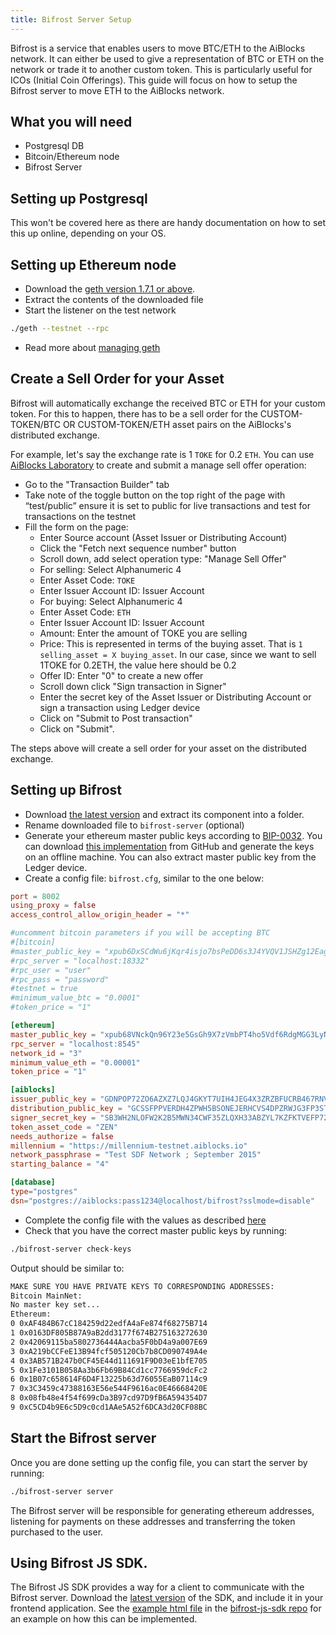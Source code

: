 ```yaml
---
title: Bifrost Server Setup
---
```


Bifrost is a service that enables users to move BTC/ETH to the AiBlocks network. It can either be used to give a representation of BTC or ETH on the network or trade it to another custom token. This is particularly useful for ICOs (Initial Coin Offerings). 
This guide will focus on how to setup the Bifrost server to move ETH to the AiBlocks network.

## What you will need

- Postgresql DB 
- Bitcoin/Ethereum node
- Bifrost Server

## Setting up Postgresql

This won't be covered here as there are handy documentation on how to set this up online, depending on your OS.

## Setting up Ethereum node

- Download the [geth version 1.7.1 or above](https://geth.ethereum.org/downloads/).
- Extract the contents of the downloaded file
- Start the listener on the test network

```bash  
./geth --testnet --rpc
```

- Read more about [managing geth](https://github.com/ethereum/go-ethereum)

## Create a Sell Order for your Asset

Bifrost will automatically exchange the received BTC or ETH for your custom token. For this to happen, there has to be a sell order for the CUSTOM-TOKEN/BTC OR CUSTOM-TOKEN/ETH asset pairs on the AiBlocks's distributed exchange.

For example, let's say the exchange rate is 1 `TOKE` for 0.2 `ETH`. You can use [AiBlocks Laboratory](https://www.aiblocks.io/laboratory/) to create and submit a manage sell offer operation:

- Go to the "Transaction Builder" tab
- Take note of the toggle button on the top right of the page with “test/public” ensure it is set to public for live transactions and test for transactions on the testnet
- Fill the form on the page:
  - Enter Source account (Asset Issuer or Distributing Account)
  - Click the "Fetch next sequence number" button
  - Scroll down, add select operation type: "Manage Sell Offer"
  - For selling: Select Alphanumeric 4
  - Enter Asset Code: `TOKE`
  - Enter Issuer Account ID: Issuer Account
  - For buying: Select Alphanumeric 4
  - Enter Asset Code: `ETH`
  - Enter Issuer Account ID: Issuer Account
  - Amount: Enter the amount of TOKE you are selling 
  - Price: This is represented in terms of the buying asset. That is `1 selling_asset = X buying_asset`. In our case, since we want to sell 1TOKE for 0.2ETH, the value here should be 0.2
  - Offer ID: Enter "0" to create a new offer
  - Scroll down click "Sign transaction in Signer"
  - Enter the secret key of the Asset Issuer or Distributing Account or sign a transaction using Ledger device
  - Click on "Submit to Post transaction"
  - Click on "Submit".

The steps above will create a sell order for your asset on the distributed exchange.

## Setting up Bifrost

- Download [the latest version](https://github.com/aiblocks/go/releases/tag/bifrost-v0.0.2) and extract its component into a folder.
- Rename downloaded file to `bifrost-server` (optional)
- Generate your ethereum master public keys according to [BIP-0032](https://github.com/bitcoin/bips/blob/master/bip-0032.mediawiki).  You can download [this implementation](https://iancoleman.io/bip39/) from GitHub and generate the keys on an offline machine. You can also extract master public key from the Ledger device.
- Create a config file: `bifrost.cfg`, similar to the one below:

<code-example name="bifrost.cfg">

```toml
port = 8002
using_proxy = false
access_control_allow_origin_header = "*"

#uncomment bitcoin parameters if you will be accepting BTC
#[bitcoin]
#master_public_key = "xpub6DxSCdWu6jKqr4isjo7bsPeDD6s3J4YVQV1JSHZg12Eagdqnf7XX4fxqyW2sLhUoFWutL7tAELU2LiGZrEXtjVbvYptvTX5Eoa4Mamdjm9u"
#rpc_server = "localhost:18332"
#rpc_user = "user"
#rpc_pass = "password"
#testnet = true
#minimum_value_btc = "0.0001"
#token_price = "1"

[ethereum]
master_public_key = "xpub68VNckQn96Y23e5GsGh9X7zVmbPT4ho5Vdf6RdgMGG3LyNhH2cLFDCib9zgn8QWgj261xu7MYbmBsX8Fp5VkfDUrecUnpEGWkyCo7qK2gxn"
rpc_server = "localhost:8545"
network_id = "3"
minimum_value_eth = "0.00001"
token_price = "1"

[aiblocks]
issuer_public_key = "GDNPOP72ZO6AZXZ7LQJ4GKYT7UIH4JEG4X3ZRZBFUCRB467RNV3SFK5D"
distribution_public_key = "GCSSFPPVERDH4ZPWH5BSONEJERHCVS4DPZRWJG3FP3STOA5ZFTD3GMZ5"
signer_secret_key = "SB3WH2NLOFW2K2B5MWN34CWF35ZLQXH33ABZYL7KZFKTVEFP72Q574LM"
token_asset_code = "ZEN"
needs_authorize = false
millennium = "https://millennium-testnet.aiblocks.io"
network_passphrase = "Test SDF Network ; September 2015"
starting_balance = "4"

[database]
type="postgres"
dsn="postgres://aiblocks:pass1234@localhost/bifrost?sslmode=disable"
```

</code-example>


- Complete the config file with the values as described [here](https://github.com/aiblocks/go/tree/master/services/bifrost#config)
- Check that you have the correct master public keys by running:

```bash 
./bifrost-server check-keys
```

Output should be similar to:

```bash
MAKE SURE YOU HAVE PRIVATE KEYS TO CORRESPONDING ADDRESSES:
Bitcoin MainNet:
No master key set...
Ethereum:
0 0xAF484B67cC184259d22edfA4aFe874f68275B714
1 0x0163DF805B87A9aB2dd3177f674B275163272630
2 0x42069115ba5802736444Aacba5F0bD4a9a007E69
3 0xA219bCCFeE13B94fcf505120Cb7b8CD090749A4e
4 0x3AB571B247b0CF45E44d111691F9D03eE1bfE705
5 0x1Fe3101B058Aa3b6Fb69B84Cd1cc7766959dcFc2
6 0x1B07c658614F6D4F13225b63d76055EaB07114c9
7 0x3C3459c47388163E56e544F9616ac0E46668420E
8 0x08fb48e4f54f699cDa3B97cd97D9fB6A594354D7
9 0xC5CD4b9E6c5D9c0cd1AAe5A52f6DCA3d20CF08BC
```

## Start the Bifrost server

Once you are done setting up the config file, you can start the server by running:

```bash
./bifrost-server server
```
The Bifrost server will be responsible for generating ethereum addresses, listening for payments on these addresses and transferring the token purchased to the user.

## Using Bifrost JS SDK.

The Bifrost JS SDK provides a way for a client to communicate with the Bifrost server. 
Download the [latest version](https://github.com/aiblocks/bifrost-js-sdk/releases) of the SDK, and include it in your frontend application. See the [example html file](https://github.com/aiblocks/bifrost-js-sdk/blob/master/example.html) in the [bifrost-js-sdk repo](https://github.com/aiblocks/bifrost-js-sdk) for an example on how this can be implemented.
